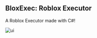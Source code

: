 ## BloxExec: Roblox Executor

A Roblox Executor made with C#!

![ui](https://i.imgur.com/IXkjPbO.png)
